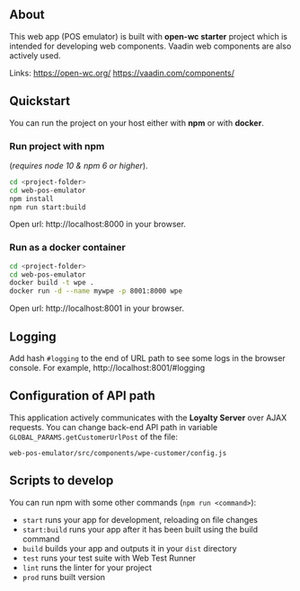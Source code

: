 ## About

This web app (POS emulator) is built with **open-wc starter** project which is intended for developing web components.
Vaadin web components are also actively used.

Links:
https://open-wc.org/
https://vaadin.com/components/

## Quickstart

You can run the project on your host either with **npm** or with **docker**.


### Run project with npm

(_requires node 10 & npm 6 or higher_).

```bash
cd <project-folder>
cd web-pos-emulator
npm install
npm run start:build
```

Open url: http://localhost:8000 in your browser.


### Run as a docker container

```bash
cd <project-folder>
cd web-pos-emulator
docker build -t wpe .
docker run -d --name mywpe -p 8001:8000 wpe
```

Open url: http://localhost:8001 in your browser.


## Logging

Add hash ```#logging``` to the end of URL path to see some logs in the browser console.
For example, http://localhost:8001/#logging


## Configuration of API path

This application actively communicates with the **Loyalty Server** over AJAX requests.
You can change back-end API path in variable ```GLOBAL_PARAMS.getCustomerUrlPost``` of the file:

```web-pos-emulator/src/components/wpe-customer/config.js```


## Scripts to develop

You can run npm with some other commands (```npm run <command>```):

- `start` runs your app for development, reloading on file changes
- `start:build` runs your app after it has been built using the build command
- `build` builds your app and outputs it in your `dist` directory
- `test` runs your test suite with Web Test Runner
- `lint` runs the linter for your project
- `prod` runs built version


